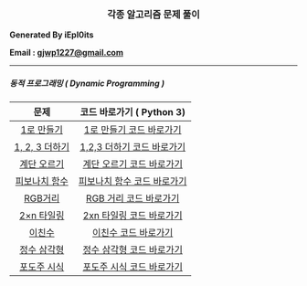 <center><h3>각종 알고리즘 문제 풀이</h3></center>
<b> Generated By iEpl0its </b>

<b> Email : gjwp1227@gmail.com </b>



----

<h5>동적 프로그래밍 ( Dynamic Programming )</h5>


|                          문제                          |                  코드 바로가기 ( Python 3)                   |
| :----------------------------------------------------: | :----------------------------------------------------------: |
|   [1로 만들기](https://www.acmicpc.net/problem/1463)   | [1로 만들기 코드 바로가기](https://github.com/iexploits/Algorithms/blob/master/Algorithms/DynamicProgramming/makeOne.py) |
| [1, 2, 3 더하기](https://www.acmicpc.net/problem/9095) | [1,2,3 더하기 코드 바로가기](https://github.com/iexploits/Algorithms/blob/master/Algorithms/DynamicProgramming/plusOneTwoThree.py) |
|  [계단 오르기](https://www.acmicpc.net/problem/2579)   | [계단 오르기 코드 바로가기](https://github.com/iexploits/Algorithms/blob/master/Algorithms/DynamicProgramming/inclineStairs.py) |
| [피보나치 함수](https://www.acmicpc.net/problem/1003)  | [피보나치 함수 코드 바로가기](https://github.com/iexploits/Algorithms/blob/master/Algorithms/DynamicProgramming/fibonacci.py) |
|    [RGB거리](https://www.acmicpc.net/problem/1149)     | [RGB 거리 코드 바로가기](https://github.com/iexploits/Algorithms/blob/master/Algorithms/DynamicProgramming/rgbStreet.py) |
|  [2×n 타일링](https://www.acmicpc.net/problem/11726)   | [2xn 타일링 코드 바로가기](https://github.com/iexploits/Algorithms/blob/master/Algorithms/DynamicProgramming/2xnTiles.py) |
|     [이친수](https://www.acmicpc.net/problem/2193)     | [이친수 코드 바로가기](https://github.com/iexploits/Algorithms/blob/master/Algorithms/DynamicProgramming/pinaryNumber.py) |
|  [정수 삼각형](https://www.acmicpc.net/problem/1932)   | [정수 삼각형 코드 바로가기](https://github.com/iexploits/Algorithms/blob/master/Algorithms/DynamicProgramming/decimalTriangle.py) |
|  [포도주 시식](https://www.acmicpc.net/problem/2156)   | [포도주 시식 코드 바로가기](https://github.com/iexploits/Algorithms/blob/master/Algorithms/DynamicProgramming/drinkWine.py) |